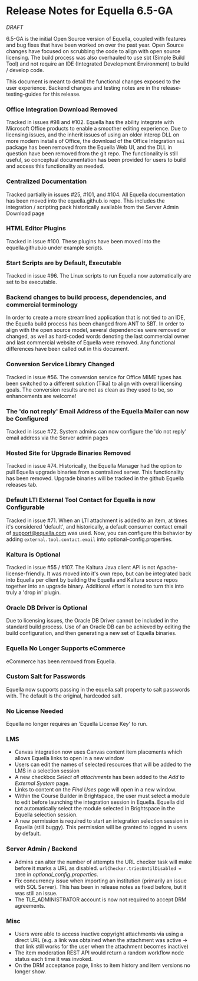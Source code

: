 # Release Notes for Equella 6.5-GA

*_DRAFT_*

6.5-GA is the initial Open Source version of Equella, coupled with features and bug fixes that have been worked on over the past year.  Open Source changes have focused on scrubbing the code to align with open source licensing.  The build process was also overhauled to use sbt (Simple Build Tool) and not require an IDE (Integrated Development Environment) to build / develop code. 

This document is meant to detail the functional changes exposed to the user experience.  Backend changes and testing notes are in the release-testing-guides for this release.

### Office Integration Download Removed
Tracked in issues #98 and #102.  Equella has the ability integrate with Microsoft Office products to enable a smoother editing experience.  Due to licensing issues, and the inherit issues of using an older interop DLL on more modern installs of Office, the download of the Office Integration ```msi``` package has been removed from the Equella Web UI, and the DLL in question have been removed from the git repo.  The functionality is still useful, so conceptual documentation has been provided for users to build and access this functionality as needed.

### Centralized Documentation
Tracked partially in issues #25, #101, and #104.  All Equella documentation has been moved into the equella.github.io repo.  This includes the integration / scripting pack historically available from the Server Admin Download page

### HTML Editor Plugins
Tracked in issue #100.  These plugins have been moved into the equella.github.io under example scripts.

### Start Scripts are by Default, Executable
Tracked in issue #96.  The Linux scripts to run Equella now automatically are set to be executable.

### Backend changes to build process, dependencies, and commercial terminology
In order to create a more streamlined application that is not tied to an IDE, the Equella build process has been changed from ANT to SBT.  In order to align with the open source model, several dependencies were removed or changed, as well as hard-coded words denoting the last commercial owner and last commercial website of Equella were removed.  Any functional differences have been called out in this document.

### Conversion Service Library Changed
Tracked in issue #56.  The conversion service for Office MIME types has been switched to a different solution (Tika) to align with overall licensing goals.  The conversion results are not as clean as they used to be, so enhancements are welcome!

### The 'do not reply' Email Address of the Equella Mailer can now be Configured
Tracked in issue #72.  System admins can now configure the 'do not reply' email address via the Server admin pages

### Hosted Site for Upgrade Binaries Removed 
Tracked in issue #74.  Historically, the Equella Manager had the option to pull Equella upgrade binaries from a centralized server.  This functionality has been removed.  Upgrade binaries will be tracked in the github Equella releases tab.

### Default LTI External Tool Contact for Equella is now Configurable
Tracked in issue #71.  When an LTI attachment is added to an item, at times it's considered 'default', and historically, a default consumer contact email of support@equella.com was used.  Now, you can configure this behavior by adding ```external.tool.contact.email``` into optional-config.properties.

### Kaltura is Optional
Tracked in issue #55 / #107.  The Kaltura Java client API is not Apache-license-friendly.  It was moved into it's own repo, but can be integrated back into Equella per client by building the Equella and Kaltura source repos together into an upgrade binary.  Additional effort is noted to turn this into truly a 'drop in' plugin.

### Oracle DB Driver is Optional
Due to licensing issues, the Oracle DB Driver cannot be included in the standard build process.  Use of an Oracle DB can be achieved by editing the build configuration, and then generating a new set of Equella binaries.

### Equella No Longer Supports eCommerce
eCommerce has been removed from Equella.

### Custom Salt for Passwords
Equella now supports passing in the equella.salt property to salt passwords with.  The default is the original, hardcoded salt.

### No License Needed
Equella no longer requires an 'Equella License Key' to run.

### LMS
* Canvas integration now uses Canvas content item placements which allows Equella links to open in a new window
* Users can edit the names of selected resources that will be added to the LMS in a selection session
* A new checkbox _Select all attachments_ has been added to the _Add to External System_ page.
* Links to content on the _Find Uses_ page will open in a new window.
* Within the Course Builder in Brightspace, the user must select a module to edit before launching the integration 
session in Equella. Equella did not automatically select the module selected in Brightspace in the Equella selection session.
* A new permission is required to start an integration selection session in Equella (still buggy).  This permission will be granted to logged in users by default.

### Server Admin / Backend
* Admins can alter the number of attempts the URL checker task will make before it marks a URL as disabled. ```urlChecker.triesUntilDisabled = 1000``` in _optional_config.properties_.
* Fix concurrency issue when importing an institution (primarily an issue with SQL Server).  This has been in release notes as fixed before, but it was still an issue.
* The TLE_ADMINISTRATOR account is now not required to accept DRM agreements.

### Misc
* Users were able to access inactive copyright attachments via using a direct URL (e.g. a link was obtained when the attachment was active -> that link still works for the user when the attachment becomes inactive)
* The item moderation REST API would return a random workflow node status each time it was invoked.
* On the DRM acceptance page, links to item history and item versions no longer show.
